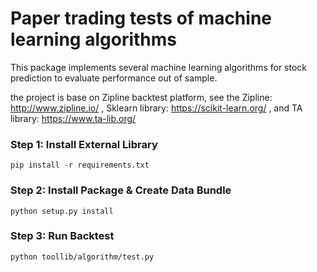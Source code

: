 # Paper trading tests of machine learning algorithms

This package implements several machine learning algorithms for stock prediction to evaluate performance out of sample.

the project is base on Zipline backtest platform, see the Zipline: http://www.zipline.io/
, Sklearn library: https://scikit-learn.org/
, and TA library: https://www.ta-lib.org/


### Step 1: Install External Library  ###
 
`pip install -r requirements.txt`


### Step 2: Install Package & Create Data Bundle  ###

`python setup.py install`


### Step 3: Run Backtest  ###
`python toollib/algorithm/test.py`
